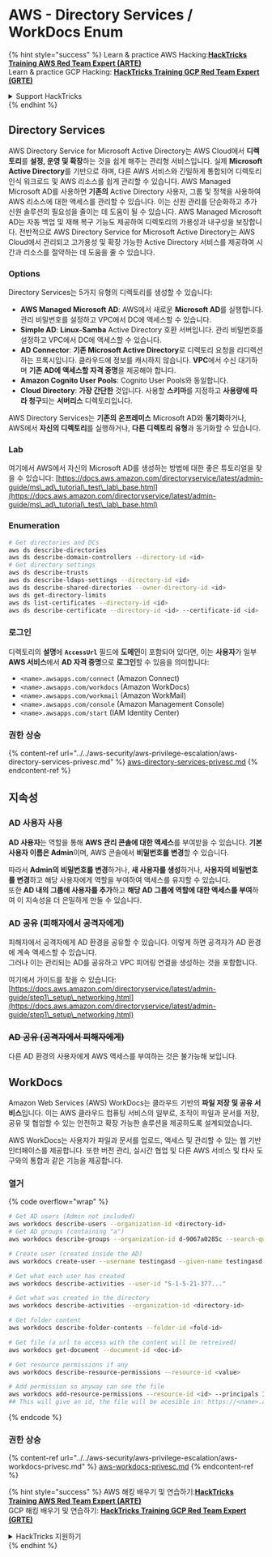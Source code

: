 # AWS - Directory Services / WorkDocs Enum

{% hint style="success" %}
Learn & practice AWS Hacking:<img src="/.gitbook/assets/image.png" alt="" data-size="line">[**HackTricks Training AWS Red Team Expert (ARTE)**](https://training.hacktricks.xyz/courses/arte)<img src="/.gitbook/assets/image.png" alt="" data-size="line">\
Learn & practice GCP Hacking: <img src="/.gitbook/assets/image (2).png" alt="" data-size="line">[**HackTricks Training GCP Red Team Expert (GRTE)**<img src="/.gitbook/assets/image (2).png" alt="" data-size="line">](https://training.hacktricks.xyz/courses/grte)

<details>

<summary>Support HackTricks</summary>

* Check the [**subscription plans**](https://github.com/sponsors/carlospolop)!
* **Join the** 💬 [**Discord group**](https://discord.gg/hRep4RUj7f) or the [**telegram group**](https://t.me/peass) or **follow** us on **Twitter** 🐦 [**@hacktricks\_live**](https://twitter.com/hacktricks\_live)**.**
* **Share hacking tricks by submitting PRs to the** [**HackTricks**](https://github.com/carlospolop/hacktricks) and [**HackTricks Cloud**](https://github.com/carlospolop/hacktricks-cloud) github repos.

</details>
{% endhint %}

## Directory Services

AWS Directory Service for Microsoft Active Directory는 AWS Cloud에서 **디렉토리**를 **설정, 운영 및 확장**하는 것을 쉽게 해주는 관리형 서비스입니다. 실제 **Microsoft Active Directory**를 기반으로 하며, 다른 AWS 서비스와 긴밀하게 통합되어 디렉토리 인식 워크로드 및 AWS 리소스를 쉽게 관리할 수 있습니다. AWS Managed Microsoft AD를 사용하면 **기존의** Active Directory 사용자, 그룹 및 정책을 사용하여 AWS 리소스에 대한 액세스를 관리할 수 있습니다. 이는 신원 관리를 단순화하고 추가 신원 솔루션의 필요성을 줄이는 데 도움이 될 수 있습니다. AWS Managed Microsoft AD는 자동 백업 및 재해 복구 기능도 제공하여 디렉토리의 가용성과 내구성을 보장합니다. 전반적으로 AWS Directory Service for Microsoft Active Directory는 AWS Cloud에서 관리되고 고가용성 및 확장 가능한 Active Directory 서비스를 제공하여 시간과 리소스를 절약하는 데 도움을 줄 수 있습니다.

### Options

Directory Services는 5가지 유형의 디렉토리를 생성할 수 있습니다:

* **AWS Managed Microsoft AD**: AWS에서 새로운 **Microsoft AD**를 실행합니다. 관리 비밀번호를 설정하고 VPC에서 DC에 액세스할 수 있습니다.
* **Simple AD**: **Linux-Samba** Active Directory 호환 서버입니다. 관리 비밀번호를 설정하고 VPC에서 DC에 액세스할 수 있습니다.
* **AD Connector**: **기존 Microsoft Active Directory**로 디렉토리 요청을 리디렉션하는 프록시입니다. 클라우드에 정보를 캐시하지 않습니다. **VPC**에서 수신 대기하며 **기존 AD에 액세스할 자격 증명**을 제공해야 합니다.
* **Amazon Cognito User Pools**: Cognito User Pools와 동일합니다.
* **Cloud Directory**: **가장 간단한** 것입니다. 사용할 **스키마**를 지정하고 **사용량에 따라 청구**되는 **서버리스** 디렉토리입니다.

AWS Directory Services는 **기존의** **온프레미스** Microsoft AD와 **동기화**하거나, AWS에서 **자신의 디렉토리**를 실행하거나, **다른 디렉토리 유형**과 동기화할 수 있습니다.

### Lab

여기에서 AWS에서 자신의 Microsoft AD를 생성하는 방법에 대한 좋은 튜토리얼을 찾을 수 있습니다: [https://docs.aws.amazon.com/directoryservice/latest/admin-guide/ms\_ad\_tutorial\_test\_lab\_base.html](https://docs.aws.amazon.com/directoryservice/latest/admin-guide/ms\_ad\_tutorial\_test\_lab\_base.html)

### Enumeration
```bash
# Get directories and DCs
aws ds describe-directories
aws ds describe-domain-controllers --directory-id <id>
# Get directory settings
aws ds describe-trusts
aws ds describe-ldaps-settings --directory-id <id>
aws ds describe-shared-directories --owner-directory-id <id>
aws ds get-directory-limits
aws ds list-certificates --directory-id <id>
aws ds describe-certificate --directory-id <id> --certificate-id <id>
```
### 로그인

디렉토리의 **설명**에 **`AccessUrl`** 필드에 **도메인**이 포함되어 있다면, 이는 **사용자**가 일부 **AWS 서비스**에서 **AD 자격 증명**으로 **로그인**할 수 있음을 의미합니다:

* `<name>.awsapps.com/connect` (Amazon Connect)
* `<name>.awsapps.com/workdocs` (Amazon WorkDocs)
* `<name>.awsapps.com/workmail` (Amazon WorkMail)
* `<name>.awsapps.com/console` (Amazon Management Console)
* `<name>.awsapps.com/start` (IAM Identity Center)

### 권한 상승

{% content-ref url="../../aws-security/aws-privilege-escalation/aws-directory-services-privesc.md" %}
[aws-directory-services-privesc.md](../../aws-security/aws-privilege-escalation/aws-directory-services-privesc.md)
{% endcontent-ref %}

## 지속성

### AD 사용자 사용

**AD 사용자**는 역할을 통해 **AWS 관리 콘솔에 대한 액세스**를 부여받을 수 있습니다. **기본 사용자 이름은 Admin**이며, AWS 콘솔에서 **비밀번호를 변경**할 수 있습니다.

따라서 **Admin의 비밀번호를 변경**하거나, **새 사용자를 생성**하거나, **사용자의 비밀번호를 변경**하고 해당 사용자에게 역할을 부여하여 액세스를 유지할 수 있습니다.\
또한 **AD 내의 그룹에 사용자를 추가**하고 **해당 AD 그룹에 역할에 대한 액세스를 부여**하여 이 지속성을 더 은밀하게 만들 수 있습니다.

### AD 공유 (피해자에서 공격자에게)

피해자에서 공격자에게 AD 환경을 공유할 수 있습니다. 이렇게 하면 공격자가 AD 환경에 계속 액세스할 수 있습니다.\
그러나 이는 관리되는 AD를 공유하고 VPC 피어링 연결을 생성하는 것을 포함합니다.

여기에서 가이드를 찾을 수 있습니다: [https://docs.aws.amazon.com/directoryservice/latest/admin-guide/step1\_setup\_networking.html](https://docs.aws.amazon.com/directoryservice/latest/admin-guide/step1\_setup\_networking.html)

### ~~AD 공유 (공격자에서 피해자에게)~~

다른 AD 환경의 사용자에게 AWS 액세스를 부여하는 것은 불가능해 보입니다.

## WorkDocs

Amazon Web Services (AWS) WorkDocs는 클라우드 기반의 **파일 저장 및 공유 서비스**입니다. 이는 AWS 클라우드 컴퓨팅 서비스의 일부로, 조직이 파일과 문서를 저장, 공유 및 협업할 수 있는 안전하고 확장 가능한 솔루션을 제공하도록 설계되었습니다.

AWS WorkDocs는 사용자가 파일과 문서를 업로드, 액세스 및 관리할 수 있는 웹 기반 인터페이스를 제공합니다. 또한 버전 관리, 실시간 협업 및 다른 AWS 서비스 및 타사 도구와의 통합과 같은 기능을 제공합니다.

### 열거

{% code overflow="wrap" %}
```bash
# Get AD users (Admin not included)
aws workdocs describe-users --organization-id <directory-id>
# Get AD groups (containing "a")
aws workdocs describe-groups --organization-id d-9067a0285c --search-query a

# Create user (created inside the AD)
aws workdocs create-user --username testingasd --given-name testingasd --surname testingasd --password <password> --email-address name@directory.domain --organization-id <directory-id>

# Get what each user has created
aws workdocs describe-activities --user-id "S-1-5-21-377..."

# Get what was created in the directory
aws workdocs describe-activities --organization-id <directory-id>

# Get folder content
aws workdocs describe-folder-contents --folder-id <fold-id>

# Get file (a url to access with the content will be retreived)
aws workdocs get-document --document-id <doc-id>

# Get resource permissions if any
aws workdocs describe-resource-permissions --resource-id <value>

# Add permission so anyway can see the file
aws workdocs add-resource-permissions --resource-id <id> --principals Id=anonymous,Type=ANONYMOUS,Role=VIEWER
## This will give an id, the file will be acesible in: https://<name>.awsapps.com/workdocs/index.html#/share/document/<id>
```
{% endcode %}

### 권한 상승

{% content-ref url="../../aws-security/aws-privilege-escalation/aws-workdocs-privesc.md" %}
[aws-workdocs-privesc.md](../../aws-security/aws-privilege-escalation/aws-workdocs-privesc.md)
{% endcontent-ref %}

{% hint style="success" %}
AWS 해킹 배우기 및 연습하기:<img src="/.gitbook/assets/image.png" alt="" data-size="line">[**HackTricks Training AWS Red Team Expert (ARTE)**](https://training.hacktricks.xyz/courses/arte)<img src="/.gitbook/assets/image.png" alt="" data-size="line">\
GCP 해킹 배우기 및 연습하기: <img src="/.gitbook/assets/image (2).png" alt="" data-size="line">[**HackTricks Training GCP Red Team Expert (GRTE)**<img src="/.gitbook/assets/image (2).png" alt="" data-size="line">](https://training.hacktricks.xyz/courses/grte)

<details>

<summary>HackTricks 지원하기</summary>

* [**구독 계획**](https://github.com/sponsors/carlospolop) 확인하기!
* **💬 [**Discord 그룹**](https://discord.gg/hRep4RUj7f) 또는 [**텔레그램 그룹**](https://t.me/peass)에 참여하거나 **Twitter** 🐦 [**@hacktricks\_live**](https://twitter.com/hacktricks\_live)**를 팔로우하세요.**
* **[**HackTricks**](https://github.com/carlospolop/hacktricks) 및 [**HackTricks Cloud**](https://github.com/carlospolop/hacktricks-cloud) 깃허브 리포에 PR을 제출하여 해킹 팁을 공유하세요.**

</details>
{% endhint %}
